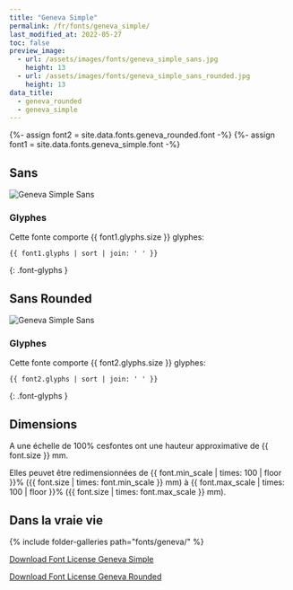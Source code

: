 ```yaml
---
title: "Geneva Simple"
permalink: /fr/fonts/geneva_simple/
last_modified_at: 2022-05-27
toc: false
preview_image:
  - url: /assets/images/fonts/geneva_simple_sans.jpg
    height: 13
  - url: /assets/images/fonts/geneva_simple_sans_rounded.jpg
    height: 13
data_title:
  - geneva_rounded
  - geneva_simple
---
```

{%- assign font2 = site.data.fonts.geneva_rounded.font -%}
{%- assign font1 = site.data.fonts.geneva_simple.font -%}


## Sans

![Geneva Simple Sans](/assets/images/fonts/geneva_simple_sans.jpg)



### Glyphes

Cette fonte comporte  {{ font1.glyphs.size }} glyphes:

```
{{ font1.glyphs | sort | join: ' ' }}
```
{: .font-glyphs }

## Sans Rounded

![Geneva Simple Sans](/assets/images/fonts/geneva_simple_sans_rounded.jpg)



### Glyphes

Cette fonte comporte  {{ font2.glyphs.size }} glyphes:

```
{{ font2.glyphs | sort | join: ' ' }}
```
{: .font-glyphs }

## Dimensions

A une échelle de  100% cesfontes ont une hauteur approximative de  {{ font.size }} mm. 

Elles peuvet être redimensionnées  de {{ font.min_scale | times: 100 | floor }}% ({{ font.size | times: font.min_scale }} mm)
à {{ font.max_scale | times: 100 | floor }}% ({{ font.size | times: font.max_scale }} mm).


## Dans la vraie vie

{% include folder-galleries path="fonts/geneva/" %}

[Download Font License Geneva Simple](https://github.com/inkstitch/inkstitch/tree/main/fonts/geneva_simple/LICENSE)

[Download Font License Geneva Rounded](https://github.com/inkstitch/inkstitch/tree/main/fonts/geneva_rounded/LICENSE)


